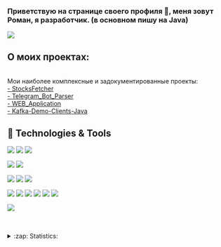 ### Приветствую на странице своего профиля 👋, меня зовут Роман, я разработчик. (в основном пишу на Java)

![](https://komarev.com/ghpvc/?username=firsovroman)

## О моих проектах:
<br />
Мои наиболее комплексные и задокументированные проекты:
  <br>
     <a href="https://github.com/firsovroman/StocksFetcher">- StocksFetcher</a>
  <br>
     <a href="https://github.com/firsovroman/TelegramBotParserPublic">- Telegram_Bot_Parser</a>
  <br>
  <a href="https://github.com/firsovroman/Web-Application">- WEB_Application</a>
  <br>
   <a href="https://github.com/firsovroman/Kafka-Demo-Clients-Java">- Kafka-Demo-Clients-Java</a>
   

<br />



## 🔧 Technologies & Tools
![](https://img.shields.io/badge/Code-Java-informational?style=flat&logo=java&logoColor=white&color=brown)
![](https://img.shields.io/badge/Code-Groovy-informational?style=flat&logo=groovy&logoColor=white&color=brown)
![](https://img.shields.io/badge/Code-Kotlin-informational?style=flat&logo=groovy&logoColor=white&color=brown)


![](https://img.shields.io/badge/FrameWork-Spring-informational?style=flat&logo=spring&logoColor=white&color=2bbc8a)
![](https://img.shields.io/badge/FrameWork-SpringBoot-informational?style=flat&logo=spring-boot&logoColor=white&color=2bbc8a)

![](https://img.shields.io/badge/DB-PostgreSQL-informational?style=flat&logo=postgresql&logoColor=white&color=blue)
![](https://img.shields.io/badge/DB-MySQL-informational?style=flat&logo=mysql&logoColor=white&color=blue)
![](https://img.shields.io/badge/DB-Mongo-informational?style=flat&logo=mongodb&logoColor=white&color=green)

![](https://img.shields.io/badge/Tools-Maven-informational?style=flat&logo=ApacheMaven&logoColor=white&color=blue)
![](https://img.shields.io/badge/Tools-Gradle-informational?style=flat&logo=Gradle&logoColor=white&color=2bbc8a)
![](https://img.shields.io/badge/Tools-Docker-informational?style=flat&logo=Docker&logoColor=white&color=blue)
![](https://img.shields.io/badge/Tools-Kubernetes-informational?style=flat&logo=Kubernetes&logoColor=white&color=blue)
![](https://img.shields.io/badge/Tools-Tomcat-informational?style=flat&logo=ApacheTomcat&logoColor=white&color=orange)
![](https://img.shields.io/badge/Tools-Hibernate_ORM-informational?style=flat&logo=hibernate&logoColor=white&color=orange)

![](https://img.shields.io/badge/Editor-IntelliJ_IDEA-informational?style=flat&logo=intellij-idea&logoColor=white&color=white)


<br />
<br />
 
 
<details>
  <summary>:zap: Statistics:</summary>
   <img align="left" alt="codeSTACKr's GitHub Stats" src="https://github-readme-stats-sigma-five.vercel.app/api/top-langs/?username=firsovroman&langs_count=8&layout=compact" />
    <br />
    <img align="left" alt="codeSTACKr's GitHub Stats" src="https://github-readme-stats-sigma-five.vercel.app/api?username=firsovroman&show_icons=true" />
</details>


